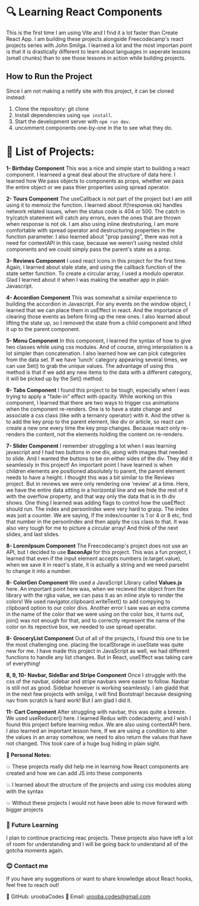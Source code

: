 # 🔍 Learning React Components
This is the first time I am using Vite and I find it a lot faster than Create React App. I am building these projects alongside Freecodecamp's react projects series with John Smilga. I learned a lot and the most importan point is that it is drastically different to learn about languages in seperate lessons (small chunks) than to see those lessons in action while building projects.

## How to Run the Project
Since I am not making a netlify site with this project, it can be cloned instead:
1. Clone the repository: git clone <forked-repo-url>
2. Install dependencies using `npm install`.
3. Start the development server with `npm run dev`.
4. uncomment components one-by-one in the <App/> to see what they do. 

# 📜 List of Projects:

**1- Birthday Component**
    This was a nice and simple start to building a react component. I learneed a great deal about the structure of data here. I learned how We pass objects to components as props, whether we pass the entire object or we pass thier properties using spread operator. 

**2- Tours Component**
The useCallback is not part of the project but I am still using it to memoiz the function. I learned about if(!response.ok) handles network related issues, when the status code is 404 or 500. The catch in try/catch statement will catch any errors, even the ones that are thrown when response is not ok. I am also using inline destruturing, I am more comfortable with spread operator and destructuring properties in the function parameter. I also learned about "prop passing", there was not a need for contextAPI in this case, because we weren't using nested child components and we could simply pass the parent's state as a prop. 

**3- Reviews Component**
I used react icons in this project for the first time. Again, I learned about stale state, and using the callback function of the state setter function. To create a circular array, I used a modulo operator. Glad I learned about it when I was making the weather app in plain Javascript. 

**4- Accordion Component**
This was somewhat a similar experience to building the accordion in Javascript. For any events on the window object, I learned that we can place them in usEffect in react. And the importance of clearing those events as before firing up the new ones. I also learned about lifting the state up, so I removed the state from a child component and lifted it up to the parent component. 

**5- Menu Component**
In this component, I learned the syntax of how to give two classes while using css modules. And of course, string interpolation is a lot simpler than concatenation. I also learned how we can pick categories from the data set. If we have 'lunch' category appearing several times, we can use Set() to grab the unique values. The advantage of using this method is that if we add any new items to the data with a different category, it will be picked up by the Set() method.

**6- Tabs Component**
I found this project to be tough, especially when I was trying to apply a "fade-in" effect with opacity. While working on this component, I learned that there are two ways to trigger css animations when the component re-renders. One is to have a state change and associate a css class (like with a ternanry operator) with it. And the other is to add the key prop to the parent element, like div or article, so react can create a new one every time the key prop changes. Because react only re-renders the content, not the elements holding the content on re-renders. 

**7- Slider Component**
I remember struggling a lot when I was learning javascript and I had two buttons in one div, along with images that needed to slide. And I wanted the buttons to be on either sides of the div. They did it seamlessly in this project! An important point I have learned is when children elements are positioned absolutely to parent, the parent element needs to have a height. I thought this was a bit similar to the Reviews project. But in reviews we were only rendering one 'review' at a time. Here, we have the entire data sitting in a horizontal line and we hide the rest of it with the overflow property, and that way only the data that is in th div shows. One thing I learned was adding flags to control how the useEffect should run. The index and personIndex were very hard to grasp. The index was just a counter. We are saying, if the index/counter is 1 or 4 or 8 etc, find that number in the personIndex and then apply the css class to that. It was also very tough for me to picture a circular array! And think of the next slides, and last slides. 

**8- LoremIpsum Component**
The Freecodecamp's project does not use an API, but I decided to use **BaconApi** for this project. This was a fun project, I learned that even if the input element accepts numbers (e.target.value), when we save it in react's state, it is actually a string and we need parseInt to change it into a number. 

**8- ColorGen Component**
We used a JavaScript Library called **Values.js** here. An important point here was, when we recieved the object from the library with the rgba value, we can pass it as an inline style to render the colors! We used navigator.clipboard.writeText() to add compying to clipboard option to our color divs. Another error I saw was an extra comma in the name of the color that we were using on the color box, it turns out, join() was not enough for that, and to correctly represent the name of the color on its repective box, we needed to use spread operator. 

**8- GroceryList Component**
Out of all of the projects, I found this one to be the most challenging one. placing the localStorage in useState was quite new for me. I have made this project in JavaScript as well, we had different functions to handle any list changes. But in React, useEffect was taking care of everything! 

**8, 9, 10- Navbar, SideBar and Stripe Component**
Once I struggle with the css of the navbar, sidebar and stripe navbars were easier to follow. Navbar is still not as good. Sidebar however is working seamlessly. I am gladd that in the next few projects with smilga, I will find Bootstrap! because designing nav from scratch is hard work! But I am glad I did it. 

**11- Cart Component**
After struggling with navbar, this was quite a breeze. We used useReducer() here. I learned Redux with codecademy, and I wish I found this project before learning redux. We are also using contextAPI here. I also learned an important lesson here, If we are using a condition to alter the values in an array somehow, we need to also return the values that have not changed. This took care of a huge bug hiding in plain sight. 

**📒 Personal Notes:**

💥 These projects really did help me in learning how React components are created and how we can add JS into these components

💥 I learned about the structure of the projects and using css modules along with the syntax

💥 Without these projects I would not have been able to move forward with bigger projects 

### 🔮 Future Learning
I plan to continue practicing reac projects. These projects also have left a lot of room for understanding and I will be going back to understand all of the gotcha moments again.  

### 😊 Contact me
If you have any suggestions or want to share knowledge about React hooks, feel free to reach out!

🌟 GitHub: uroobaCodes 🌟 Email: urooba.codes@gmail.com
